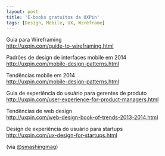 ```yaml
---
layout: post
title: 'E-books gratuitos da UXPin'
tags: [Design, Mobile, UX, Wireframe]
---
```


Guia para Wireframing<br>
<http://uxpin.com/guide-to-wireframing.html>

Padrões de design de interfaces mobile em 2014<br>
<http://uxpin.com/mobile-design-patterns.html>

Tendências mobile em 2014<br>
<http://uxpin.com/mobile-design-patterns.html>

Guia de experiência do usuário para gerentes de produto<br>
<http://uxpin.com/user-experience-for-product-managers.html>

Tendências de web design<br>
<http://uxpin.com/web-design-book-of-trends-2013-2014.html>

Design de experiência do usuário para startups<br>
<http://uxpin.com/ux-design-for-startups.html>

(via [@smashingmag](https://twitter.com/smashingmag/status/482779804715220992))

